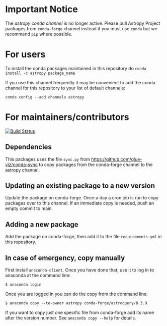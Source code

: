 # Important Notice

The *astropy conda channel* is no longer active. Please pull Astropy Project packages from
`conda-forge` channel instead if you must use `conda` but we recommend `pip` where possible.

# For users

To install the conda packages maintained in this repository do
`conda install -c astropy package_name`

If you use this channel frequently it may be convenient to add the conda
channel for this repository to your list of default channels:

```
conda config --add channels astropy
```

# For maintainers/contributors

[![Build Status](https://travis-ci.org/astropy/conda-channel-astropy.svg?branch=main)](https://travis-ci.org/astropy/conda-channel-astropy)

## Dependencies

This packages uses the file `sync.py` from https://github.com/glue-viz/conda-sync to copy packages from the conda-forge channel to the astropy channel.

## Updating an existing package to a new version

Update the package on conda-forge. Once a day a cron job is run to copy packages over to this channel. If an immediate copy is needed, push an empty commit to main.

## Adding a new package

Add the package on conda-forge, then add it to the file `requirements.yml` in this repository.

## In case of emergency, copy manually

First install `anaconda-client`. Once you have done that, use it to log in to anaconda at
the command line:

```
$ anaconda login
```

Once you are logged in you can do the copy from the command line:

```
$ anaconda copy --to-owner astropy conda-forge/astroquery/0.3.9
```

If you want to copy just one specific file from conda-forge add its name after
the version number. See `anaconda copy --help` for details.
